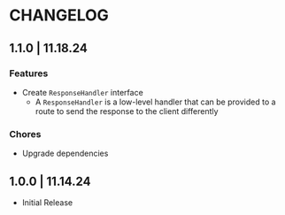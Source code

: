 # CHANGELOG

## 1.1.0 | 11.18.24

### Features

- Create `ResponseHandler` interface
  - A `ResponseHandler` is a low-level handler that can be provided to a route to send the response to the client differently

### Chores

- Upgrade dependencies

## 1.0.0 | 11.14.24

- Initial Release
